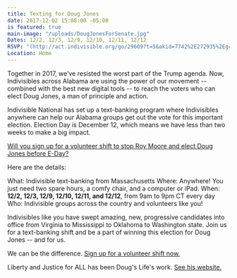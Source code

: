 ```yaml
---
title: Texting for Doug Jones
date: 2017-12-02 15:08:00 -05:00
is featured: true
main-image: "/uploads/DougJonesForSenate.jpg"
Dates: 12/2, 12/3, 12/9, 12/10, 12/11, 12/12
RSVP: "(http://act.indivisible.org/go/29609?t=5&akid=7742%2E272935%2EgcLnfU)"
Location: Home
---
```


Together in 2017, we’ve resisted the worst part of the Trump agenda. Now, Indivisibles across Alabama are using the power of our movement -- combined with the best new digital tools -- to reach the voters who can elect Doug Jones, a man of principle and action.

Indivisible National has set up a text-banking program where Indivisibles anywhere can help our Alabama groups get out the vote for this important election. Election Day is December 12, which means we have less than two weeks to make a big impact.

[Will you sign up for a volunteer shift to stop Roy Moore and elect Doug Jones before E-Day?](http://act.indivisible.org/go/29609?t=5&akid=7742%2E272935%2EgcLnfU)

Here are the details:

What: Indivisible text-banking from Massachusetts
Where: Anywhere! You just need two spare hours, a comfy chair, and a computer or iPad.
When: **12/2, 12/3, 12/9, 12/10, 12/11, and 12/12**, from 9am to 9pm CT every day
Who: Indivisible groups across the country and volunteers like you!

Indivisibles like you have swept amazing, new, progressive candidates into office from Virginia to Mississippi to Oklahoma to Washington state.  Join us for a text-banking shift and be a part of winning this election for Doug Jones -- and for us.

We can be the difference. [Sign up for a volunteer shift now.](http://act.indivisible.org/go/29609?t=5&akid=7742%2E272935%2EgcLnfU)

Liberty and Justice for ALL has been Doug's Life's work. [See his website.](www.DougJonesForSenate.com)